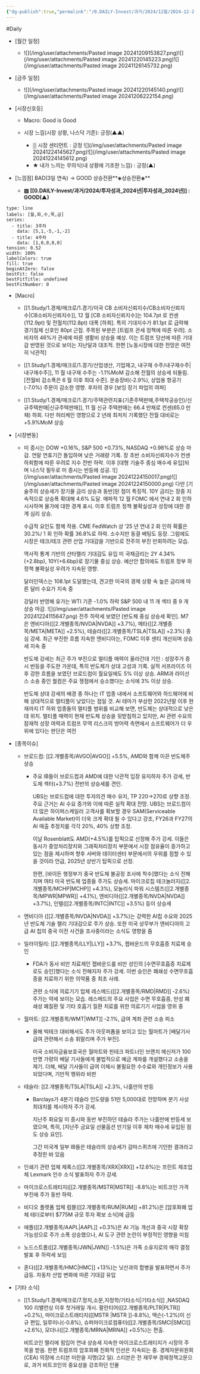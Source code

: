 ```yaml
---
{"dg-publish":true,"permalink":"/0.DAILY-Invest/과거/2024/12월/2024-12-24/","created":"2024-12-16T22:31:32.383+09:00","updated":"2025-06-03T20:08:43.874+09:00"}
---
```


#Daily 


- [월간 일정]
	- ![](/img/user/attachments/Pasted image 20241209153827.png)![](/img/user/attachments/Pasted image 20241220145223.png)![](/img/user/attachments/Pasted image 20241126145732.png)

- [금주 일정]
	- ![](/img/user/attachments/Pasted image 20241220145140.png)![](/img/user/attachments/Pasted image 20241206222154.png)




- [시장신호등]
	- Macro: Good is Good
	  
	- 시장 느낌(시장 상황, 나스닥 기준): 긍정(▲▲)
	  
		- ▒ 시장 센티먼트 : 긍정
		  ![](/img/user/attachments/Pasted image 20241224145627.png)![](/img/user/attachments/Pasted image 20241224145612.png)
		- ★ 내가 느끼는 무의식(내 상황에 기초한 느낌) : 긍정(▲)


- [느낌점]   BAD(3일 연속) → GOOD 상승전환**◈상승전환◈**
	- **▨ [[0.DAILY-Invest/과거/2024/투자성과_2024년\|투자성과_2024년]] :  GOOD(▲)**

```chart
type: line
labels: [월,화,수,목,금]
series:
  - title: 3주차
    data: [5,1,-5,-1,-2]
  - title: 4주차
    data: [1,0,0,0,0]
tension: 0.52
width: 100%
labelColors: true
fill: true
beginAtZero: false
bestFit: false
bestFitTitle: undefined
bestFitNumber: 0
```



- [Macro]
	- [[1.Study/1.경제/매크로/1.경기/미국 CB 소비자신뢰지수/CB소비자신뢰지수\|CB소비자신뢰지수]],  12 월 [CB 소비자신뢰지수]는 104.7pt 로 컨센(112.9pt) 및 전월치(112.8pt) 대폭 [하회]. 특히 기대지수가 81.1pt 로 급락해 경기침체 신호인 80pt 근접. 주목된 부분은 [트럼프 관세 정책에 따른 우려]. 소비자의 46%가 관세에 따른 생활비 상승을 예상. 이는 트럼프 당선에 따른 기대감 반영된 것으로 보이는 지난달과 대조적. 한편 [노동시장에 대한 전망은 여전히 낙관적]
	  
	- [[1.Study/1.경제/매크로/1.경기/산업생산, 기업재고, 내구재 수주/내구재수주\|내구재수주]], 11 월 내구재 수주는 -1.1%MoM 감소해 전월의 상승세 되돌림. [전월비 감소폭은 6 월 이후 최대 수준]. 운송장비(-2.9%), 상업용 항공기(-7.0%) 주문이 감소한 영향. 후자의 경우 [보잉 장기 파업의 여파]
	  
	- [[1.Study/1.경제/매크로/1.경기/주택관련지표(기존주택판매,주택착공승인)/신규주택판매\|신규주택판매]], 11 월 신규 주택판매는 66.4 만채로 컨센(65.0 만채) 하회. 다만 허리케인 영향으로 2 년래 최저치 기록했던 전월 대비로는 +5.9%MoM 상승





- [시장변동]
	- 미 증시는 DOW +0.16%, S&P 500 +0.73%, NASDAQ +0.98%로 상승 마감. 연말 연휴기간 돌입하며 낮은 거래량 기록. 장 초반 소비자신뢰지수가 컨센 하회함에 따른 우려로 지수 전반 하락. 이후 [대형 기술주 중심 매수세 유입]되며 나스닥 필두로 미 증시는 반등에 성공.
	  ![](/img/user/attachments/Pasted image 20241224150017.png)![](/img/user/attachments/Pasted image 20241224150000.png)
	  다만 [기술주의 상승세가 장기물 금리 상승과 동반]된 점이 특징적. 10Y 금리는 장중 지속적으로 상승폭 확대해 4.6% 도달. 매파적 12 월 FOMC 에서 연내 2 회 인하 시사하며 물가에 대한 경계 표시. 이후 트럼프 정책 불확실성과 성장에 대한 경계 심리 상승. 
	  
	  수급적 요인도 함께 작용. CME FedWatch 상 ‘25 년 연내 2 회 인하 확률은 30.2%/ 1 회 인하 확률 36.8%로 하락. 소수지만 동결 베팅도 등장. 그럼에도 시장은 테크/테크 관련 산업 기대감을 기반으로 전주의 부진 만회하려는 모습. 
	  
	  역사적 통계 기반의 산타랠리 기대감도 유입 미 국채금리는 2Y 4.34%(+2.8bp), 10Y(+6.6bp)로 장기물 중심 상승. 예산안 합의에도 트럼프 정부 하 정책 불확실성 우려가 지속된 영향. 
	  
	  달러인덱스는 108.1pt 도달했는데, 견고한 미국의 경제 상황 속  높은 금리에 따른 달러 수요가 지속 중
	  
	  강달러 반영해 유가는 WTI 기준 -1.0% 하락 S&P 500 내 11 개 섹터 중 9 개 상승 마감. 
	  ![](/img/user/attachments/Pasted image 20241224115647.png)
	  전주 하락세 보였던 [반도체 중심 상승세 확인]. M7 은 엔비디아([[2.개별종목/NVDA\|NVDA]] +3.7%), 메타([[2.개별종목/META\|META]] +2.5%), 테슬라([[2.개별종목/TSLA\|TSLA]] +2.3%) 중심 강세. 최근 부진한 흐름 지속한 엔비디아는, FOMC 이후 센티 개선되며 상승세 지속 중
	  
	  반도체 강세는 최근 주가 부진으로 멀티플 매력이 올라간데 기인 : 성장주가 증시 반등을 주도한 가운데, 특히 반도체가 상대 고성과 기록. 실적 서프라이즈 이후 강한 흐름을 보였던 브로드컴이 월요일에도 5% 이상 상승. ARM과 라이선스 소송 중인 퀄컴은 주요 쟁점에서 승소했다는 소식에 3% 이상 상승. 
	  
	  반도체 상대 강세의 배경 중 하나는 IT 업종 내에서 소프트웨어와 하드웨어에 비해 상대적으로 멀티플이 낮았다는 점일 것. AI 테마가 부상한 2022년말 이후 현재까지 IT 하위 업종들의 멀티플 범위를 비교해 보면, 반도체는 상대적으로 낮은 데 위치. 멀티플 매력이 현재 반도체 상승을 뒷받침하고 있지만, AI 관련 수요의 잠재적 성장 여력과 트럼프 무역 리스크의 방어력 측면에서 소프트웨어가 더 우위에 있다는 판단은 여전




- [종목이슈]
	- 브로드컴: [[2.개별종목/AVGO\|AVGO]] +5.5%, AMD와 함께 이끈 반도체주 상승
		- 주요 IB들이 브로드컴과 AMD에 대한 낙관적 입장 유지하자 주가 강세, 반도체 섹터(+3.7%) 전반의 상승세를 견인. 
		  
		  UBS는 브로드컴에 대한 투자의견 매수 유지, TP $220→$270로 상향 조정. 주요 근거는 AI 수요 증가와 이에 따른 실적 확대 전망. UBS는 브로드컴이 더 많은 하이퍼스케일러 고객사를 확보할 경우 SAM(Serviceable Available Market)이 더욱 크게 확대 될 수 있다고 강조, FY26과 FY27의 AI 매출 추정치를 각각 20%, 40% 상향 조정. 
		  
		  이날 Rosenblatt도 AMD(+4.5%)를 탑픽으로 선정해 주가 강세. 이들은 동사가 중앙처리장치와 그래픽처리장치 부문에서 시장 점유율이 증가하고 있는 점을 제시하며 향후 서버와 데이터센터 부문에서의 우위를 점할 수 있을 것이라 언급, 2025년 상반기 탑픽으로 선정. 
		  
		  한편, [바이든 행정부가 중국 반도체 불공정 조사에 착수]했다는 소식 전해지며 여타 미국 반도체 업종들 주가도 상승세. 마이크로칩 테크놀러지([[2.개별종목/MCHP\|MCHP]] +4.3%), 모놀리식 파워 시스템즈([[2.개별종목/MPWR\|MPWR]] +4.1%), 엔비디아([[2.개별종목/NVDA\|NVDA]] +3.7%), 인텔([[2.개별종목/INTC\|INTC]] +3.5%) 등이 상승세
		  
	- 엔비디아 ([[2.개별종목/NVDA\|NVDA]] +3.7%)는 강력한 AI칩 수요와 2025년 반도체 기술 랠리 기대감으로 주가 상승. 또한 미국 상무부가 엔비디아의 고급 AI 칩의 중국 이전 사건을 조사중이라는 소식도 영향을 줌 
		  
	- 일라이릴리: [[2.개별종목/LLY\|LLY]] +3.7%, 젭바운드의 무호흡증 치료제 승인
		- FDA가 동사 비만 치료제인 젭바운드를 비만 성인의 [수면무호흡증 치료제로도 승인]했다는 소식 전해지자 주가 강세. 이번 승인은 폐쇄성 수면무호흡증을 치료하기 위한 의약품 중 최초 사례. 
		  
		  관련 소식에 의료기기 업체 레스메드([[2.개별종목/RMD\|RMD]] -2.6%) 주가는 약세 보이는 모습. 레스메드의 주요 사업은 수면 무호흡증, 만성 폐쇄성 폐질환 및 기타 호흡기 질환 치료를 위한 의료기기 사업을 영위 중
		  
	- 월마트: [[2.개별종목/WMT\|WMT]] -2.1%, 급여 계좌 관련 소송 피소
		- 올해 빅테크 대비해서도 주가 아웃퍼폼을 보이고 있는 월마트가 [배달기사 급여 관련해서 소송 휘말리며 주가 부진]. 
		  
		  미국 소비자금융보호국은 월마트와 핀테크 파트너인 브랜치 메신저가 100만명 가량의 배달 기사들에게 불법적으로 예금 계좌를 개설했다고 소송을 제기. 더해, 배달 기사들이 급여 이체시 불필요한 수수료와 개인정보가 사용되었다며, 기만적 행위라 비판
		  
	- 테슬라: [[2.개별종목/TSLA\|TSLA]] +2.3%, 나흘만의 반등
		- Barclays가 4분기 테슬라 인도량을 51만 5,000대로 전망하며 분기 사상 최대치를 제시하자 주가 강세. 
		  
		  지난주 화요일 미 증시와 동반 부진하던 테슬라 주가는 나흘만에 반등세 보였으며, 특히, [지난주 금요일 선물옵션 만기일 이후 재차 매수세 유입된 점도 상승 요인]. 
		  
		  그간 미국계 일부 IB들은 테슬라의 상승세가 감마스퀴즈에 기인한 결과라고 추정한 바 있음
		  
	- 인쇄기 관련 업체 제록스([[2.개별종목/XRX\|XRX]] +12.6%)는 프린트 제조업체 Lexmark 인수 소식 발표하자 주가 강세.
	  
	- 마이크로스트레티지([[2.개별종목/MSTR\|MSTR]] -8.8%)는 비트코인 가격 부진에 주가 동반 하락.
	  
	- 비디오 플랫폼 업체 럼블([[2.개별종목/RUM\|RUM]] +81.2%)은 [암호화폐 업체 테더로부터 $775M 규모 투자 확보 소식]에 급등
	  
	- 애플([[2.개별종목/AAPL\|AAPL]] +0.3%)은 AI 기능 개선과 중국 시장 확장 가능성으로 주가 소폭 상승했으나, AI 도구 관련 논란이 부정적인 영향을 미침
	  
	- 노드스트롬([[2.개별종목/JWN\|JWN]] -1.5%)은 가족 소유지로의 매각 결정 발표 후 하락세 보임
	  
	- 혼다([[2.개별종목/HMC\|HMC]] +13%)는 닛산과의 합병을 발표하면서 주가 급등. 자동차 산업 변화에 따른 기대감 유입
	  




- [기타 소식]
	- [[1.Study/1.경제/매크로/7.정치,소문,지정학/기타소식\|기타소식]] ,NASDAQ 100 리밸런싱 이후 첫거래일 개시. 팔란티어([[2.개별종목/PLTR\|PLTR]] +0.2%), 마이크로스트래티지([[MSTR \|MSTR ]]-8.8%), 액슨(-1.2%)이 신규 편입, 일루미나(-0.8%), 슈퍼마이크로컴퓨터([[2.개별종목/SMCI\|SMCI]] +2.6%), 모더나([[2.개별종목/MRNA\|MRNA]] +0.5%)는 편출. 
	  
	  비트코인 랠리에 힘입어 연내 상승세 지속한 마이크로스트래티지가 시장의 주목을 받음. 한편 트럼프의 암호화폐 친화적 인선은 지속되는 중. 경제자문위원회(CEA) 의장에 스티븐 미란을 지명(22 일). 스티븐은 전 재무부 경제정책고문으로, 과거 비트코인의 중요성을 강조하던 인물

